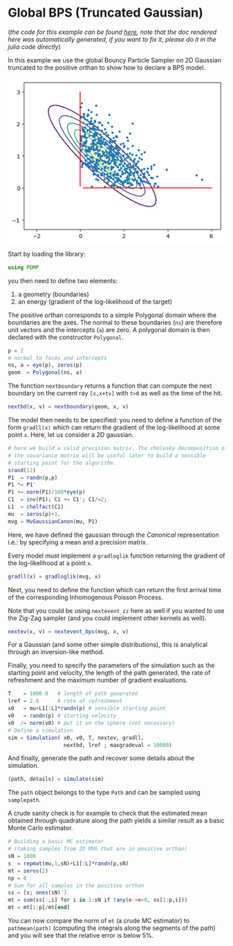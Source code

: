 # Global BPS (Truncated Gaussian)

(*the code for this example can be found [here](https://github.com/alan-turing-institute/PDMP.jl/blob/master/test/ex_gbps1.jl), note that the doc rendered here was automatically generated, if you want to fix it, please do it in the julia code directly*)

In this example we use the global Bouncy Particle Sampler on 2D Gaussian truncated to the positive orthan to show how to declare a BPS model.

![](../assets/truncatedgaussian.png)

Start by loading the library:
```julia
using PDMP
```
you then need to define two elements:
1. a geometry (boundaries)
2. an energy (gradient of the log-likelihood of the target)

The positive orthan corresponds to a simple Polygonal domain where the boundaries are the axes. The normal to these boundaries (`ns`) are therefore unit vectors and the intercepts (`a`) are zero.
A polygonal domain is then declared with the constructor `Polygonal`.
```julia
p = 2
# normal to faces and intercepts
ns, a = eye(p), zeros(p)
geom  = Polygonal(ns, a)
```
The function `nextboundary` returns a function that can compute the next boundary on the current ray `[x,x+tv]` with `t>0` as well as the time of the hit.
```julia
nextbd(x, v) = nextboundary(geom, x, v)
```
The model then needs to be specified: you need to define a function of the form
`gradll(x)` which can return the gradient of the log-likelihood at some point `x`.
Here, let us consider a 2D gaussian.
```julia
# here we build a valid precision matrix. The cholesky decomposition of
# the covariance matrix will be useful later to build a sensible
# starting point for the algorithm.
srand(12)
P1  = randn(p,p)
P1 *= P1'
P1 += norm(P1)/100*eye(p)
C1  = inv(P1); C1 += C1'; C1/=2;
L1  = cholfact(C1)
mu  = zeros(p)+1.
mvg = MvGaussianCanon(mu, P1)
```
Here, we have defined the gaussian through the *Canonical* representation i.e.: by specifying a mean and a precision matrix.

Every model must implement a `gradloglik` function returning the gradient of the log-likelihood at a point `x`.
```julia
gradll(x) = gradloglik(mvg, x)
```
Next, you need to define the function which can return the first arrival time of
the corresponding Inhomogenous Poisson Process.

Note that you could be using `nextevent_zz` here as well if you wanted to use
the Zig-Zag sampler (and you could implement other kernels as well).
```julia
nextev(x, v) = nextevent_bps(mvg, x, v)
```
For a Gaussian (and some other simple distributions), this is analytical through
an inversion-like method.

Finally, you need to specify the parameters of the simulation such as the
starting point and velocity, the length of the path generated, the rate of
refreshment and the maximum number of gradient evaluations.
```julia
T    = 1000.0   # length of path generated
lref = 2.0      # rate of refreshment
x0   = mu+L1[:L]*randn(p) # sensible starting point
v0   = randn(p) # starting velocity
v0  /= norm(v0) # put it on the sphere (not necessary)
# Define a simulation
sim = Simulation( x0, v0, T, nextev, gradll,
                  nextbd, lref ; maxgradeval = 10000)
```
And finally, generate the path and recover some details about the simulation.
```julia
(path, details) = simulate(sim)
```
The `path` object belongs to the type `Path` and can be sampled using
`samplepath`.

A crude sanity check is for example to check that the estimated mean obtained through quadrature along the path yields a similar result as a basic Monte Carlo estimator.
```julia
# Building a basic MC estimator
# (taking samples from 2D MVG that are in positive orthan)
sN = 1000
s  = repmat(mu,1,sN)+L1[:L]*randn(p,sN)
mt = zeros(2)
np = 0
# Sum for all samples in the positive orthan
ss = [s; ones(sN)']
mt = sum(ss[:,i] for i in 1:sN if !any(e->e<0, ss[1:p,i]))
mt = mt[1:p]/mt[end]
```
You can now compare the norm of `mt` (a crude MC estimator) to `pathmean(path)` (computing the integrals along the segments of the path) and you will see that
the relative error is below 5%.
